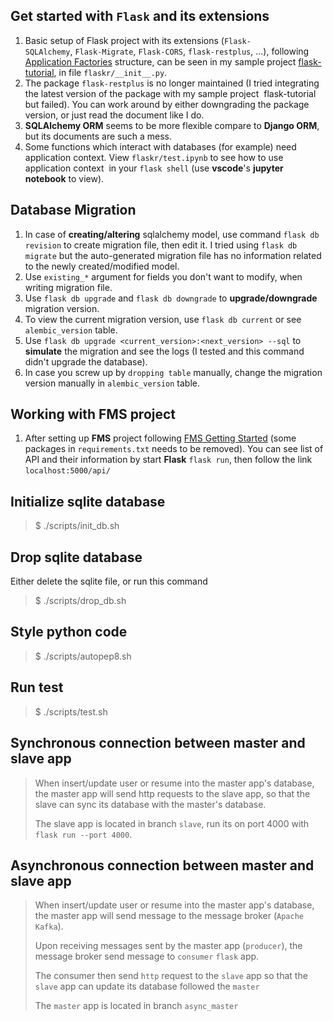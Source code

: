 ## Get started with `Flask` and its extensions
1. Basic setup of Flask project with its extensions (`Flask-SQLAlchemy`, `Flask-Migrate`, `Flask-CORS`, `flask-restplus`, ...), following [Application Factories][application-factories] structure, can be seen in my sample project [flask-tutorial][sample-flask-project], in file `flaskr/__init__.py`.
2. The package `flask-restplus` is no longer maintained (I tried integrating the latest version of the package with my sample project  flask-tutorial but failed). You can work around by either downgrading the package version, or just read the document like I do.
3. **SQLAlchemy ORM** seems to be more flexible compare to **Django ORM**, but its documents are such a mess.
4. Some functions which interact with databases (for example) need application context. View `flaskr/test.ipynb` to see how to use application context  in your `flask shell` (use **vscode**'s **jupyter notebook** to view).
## Database Migration
1. In case of **creating/altering** sqlalchemy model, use command `flask db revision` to create migration file, then edit it. I tried using `flask db migrate` but the auto-generated migration file has no information related to the newly created/modified model.
5. Use `existing_*` argument for fields you don't want to modify, when writing migration file.
2. Use `flask db upgrade` and `flask db downgrade` to **upgrade/downgrade** migration version.
3. To view the current migration version, use `flask db current` or see `alembic_version` table.
3. Use `flask db upgrade <current_version>:<next_version> --sql` to **simulate** the migration and see the logs (I tested and this command didn't upgrade the database).
4. In case you screw up by `dropping table` manually, change the migration version manually in `alembic_version` table.
## Working with FMS project
1. After setting up **FMS** project following [FMS Getting Started](https://confluence.teko.vn/display/AS/FMS+Getting+started) (some packages in `requirements.txt` needs to be removed). You can see list of API and their information by start **Flask** `flask run`, then follow the link `localhost:5000/api/` 

[application-factories]: https://flask.palletsprojects.com/en/2.1.x/patterns/appfactories/#application-factories
[sample-flask-project]: https://git.teko.vn/quy.nt/sqlalchemy-tutorial/-/blob/master/flaskr/__init__.py
## Initialize sqlite database
>$ ./scripts/init_db.sh
## Drop sqlite database
Either delete the sqlite file, or run this command
>$ ./scripts/drop_db.sh
## Style python code
>$ ./scripts/autopep8.sh
## Run test
>$ ./scripts/test.sh
## Synchronous connection between master and slave app
>When insert/update user or resume into the master app's database, the master app will send http requests to the slave app, so that the slave can sync its database with the master's database.
>
>The slave app is located in branch `slave`, run its on port 4000 with `flask run --port 4000`.
## Asynchronous connection between master and slave app
>When insert/update user or resume into the master app's database, the master app will send message to the message broker (`Apache Kafka`).
>
>Upon receiving messages sent by the master app (`producer`), the message broker send message to `consumer` `flask` app.
>
>The consumer then send `http` request to the `slave` app so that the `slave` app can update its database followed the `master`
>
>The `master` app is located in branch `async_master`
